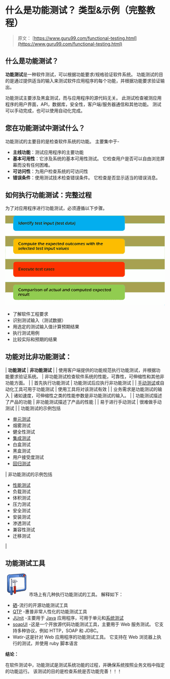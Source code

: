 # 什么是功能测试？ 类型&示例（完整教程）

> 原文： [https://www.guru99.com/functional-testing.html](https://www.guru99.com/functional-testing.html)

## 什么是功能测试？

**功能测试**是一种软件测试，可以根据功能要求/规格验证软件系统。 功能测试的目的是通过提供适当的输入来测试软件应用程序的每个功能，并根据功能要求验证输出。

功能测试主要涉及黑盒测试，而与应用程序的源代码无关。 此测试检查被测应用程序的用户界面，API，数据库，安全性，客户端/服务器通信和其他功能。 测试可以手动完成，也可以使用自动化完成。

## 您在功能测试中测试什么？

功能测试的主要目的是检查软件系统的功能。 主要集中于-

*   **主线功能**：测试应用程序的主要功能
*   **基本可用性**：它涉及系统的基本可用性测试。 它检查用户是否可以自由浏览屏幕而没有任何困难。
*   **可访问性**：为用户检查系统的可访问性
*   **错误条件**：使用测试技术检查错误条件。 它检查是否显示适当的错误消息。

## 如何执行功能测试：完整过程

为了对应用程序进行功能测试，必须遵循以下步骤。

![Functional Testing: Complete Process image](img/39438ff4c3f6735c08d5c4fead34f00a.png)

*   了解软件工程要求
*   识别测试输入（测试数据）
*   用选定的测试输入值计算预期结果
*   执行测试用例
*   比较实际和预期的结果

## 功能对比非功能测试：

| **功能测试** | **非功能测试** |
| 使用客户端提供的功能规范执行功能测试，并根据功能要求验证系统。 | 非功能测试检查软件系统的性能，可靠性，可伸缩性和其他非功能方面。 |
| 首先执行功能测试 | 功能测试后应执行非功能测试 |
| [手动测试](/manual-testing.html)或自动化工具可用于功能测试 | 使用工具将对该测试有效 |
| 业务需求是功能测试的输入 | 诸如速度，可伸缩性之类的性能参数是非功能测试的输入。 |
| 功能测试描述了产品的功能 | 非功能测试描述了产品的性能 |
| 易于进行手动测试 | 很难做手动测试 |
| 功能测试的示例包括

*   [单元测试](/unit-testing-guide.html)
*   烟雾测试
*   健全性测试
*   [集成测试](/integration-testing.html)
*   白盒测试
*   黑盒测试
*   用户接受度测试
*   [回归测试](/regression-testing.html)

 | 非功能测试的示例包括

*   [性能测试](/performance-testing.html)
*   负载测试
*   体积测试
*   压力测试
*   安全测试
*   安装测试
*   渗透测试
*   兼容性测试
*   迁移测试

 |

## 功能测试工具

![FUNCTIONAL Testing Tutorial: What is, Process, Types, & Examples](img/fff3f66d074fc39147e42a615617c8ca.png) 市场上有几种执行功能测试的工具。 解释如下：

*   [硒](/selenium-tutorial.html)-流行的开源功能测试工具
*   [QTP](/quick-test-professional-qtp-tutorial.html) -惠普非常人性化的功能测试工具
*   [JUnit](/junit-tutorial.html) -主要用于 [Java](/java-tutorial.html) 应用程序，可用于单元和[系统测试](/system-testing.html)
*   [soapUI](/soapui-tutorial.html) -这是一个开放源代码功能测试工具，主要用于 Web 服务测试。 它支持多种协议，例如 HTTP，SOAP 和 JDBC。
*   Watir-这是针对 Web 应用程序的功能测试工具。 它支持在 Web 浏览器上执行的测试，并使用 ruby 脚本语言

**结论：**

在软件测试中，功能测试是测试系统功能的过程，并确保系统按照业务文档中指定的功能运行。 该测试的目的是检查系统是否功能完善！！！